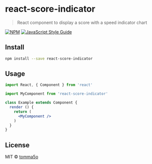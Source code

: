 # react-score-indicator

> React component to display a score with a speed indicator chart

[![NPM](https://img.shields.io/npm/v/react-score-indicator.svg)](https://www.npmjs.com/package/react-score-indicator) [![JavaScript Style Guide](https://img.shields.io/badge/code_style-standard-brightgreen.svg)](https://standardjs.com)

## Install

```bash
npm install --save react-score-indicator
```

## Usage

```jsx
import React, { Component } from 'react'

import MyComponent from 'react-score-indicator'

class Example extends Component {
  render () {
    return (
      <MyComponent />
    )
  }
}
```

## License

MIT © [tomma5o](https://github.com/tomma5o)
